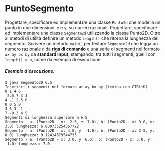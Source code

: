 # PuntoSegmento

Progettare, specificare ed implementare una classe `Punto2d` che modella un punto in due dimensioni, `x` e `y`, su numeri razionali.
Progettare, specificare ed implementare una classe `Segmento2d` utilizzando la classe Punto2D. Oltre ai metodi di utilità definire un metodo `length()` che ritorna la lunghezza del segmento. Scrivere un metodo `main()` per testare `Segmento2d` che legga un numero razionale `n` da **riga di comando** e una serie di segmenti nel formato `ax ay bx by` da **standard input**, stampando, tra tutti i segmenti, quelli con `length() > n`, come da esempio di esecuzione.

##### Esempio d'esecuzione:

```text
$ java Segmento2D 6.5
Inserisci i segmenti nel formato ax ay bx by (temina con CTRL+D)
0 1 4 6
-2.5 7 3 3
4 -1 2.5 8
0 0 5 0
3 6 3 -1
7 -0.3 4 5
Segmenti di lunghezza superiore a 6.5
Segmento - a: (Punto2D - x: -2.5, y: 7.0), b: (Punto2D - x: 3.0, y: 3.0) lunghezza: 6.800735254367722
Segmento - a: (Punto2D - x: 4.0, y: -1.0), b: (Punto2D - x: 2.5, y: 8.0) lunghezza: 9.12414379544733
Segmento - a: (Punto2D - x: 3.0, y: 6.0), b: (Punto2D - x: 3.0, y: -1.0) lunghezza: 7.0
```
